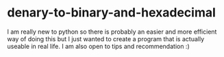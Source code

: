 # denary-to-binary-and-hexadecimal
I am really new to python so there is probably an easier and more efficient way of doing this 
but I just wanted to create a program that is actually useable in real life.
I am also open to tips and recommendation :) 
